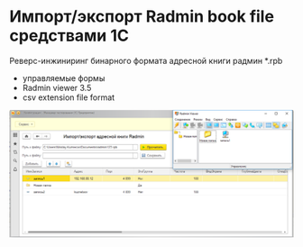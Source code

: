 # Импорт/экспорт Radmin book file средствами 1С
Реверс-инжиниринг бинарного формата адресной книги радмин *.rpb
* управляемые формы
* Radmin viewer 3.5
* csv extension file format

![image](https://github.com/kuzyara/Import-export-radmin-book-1C/blob/master/2019-04-02_08-48-18.png?raw=true)
